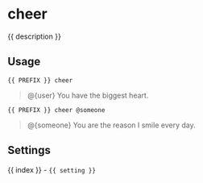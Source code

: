 # cheer

<script setup>
import { PREFIX } from "../../helpers/constants.js"
import { settings as s } from "../../settings/cheer.js"
const { description, ...settings } = s
</script>

{{ description }}

## Usage

`{{ PREFIX }} cheer`

> @{user} You have the biggest heart. 

`{{ PREFIX }} cheer @someone`

> @{someone} You are the reason I smile every day.

## Settings
<div v-for="(setting, index) in settings">
{{ index }} - <code>{{ setting }}</code>
</div>
